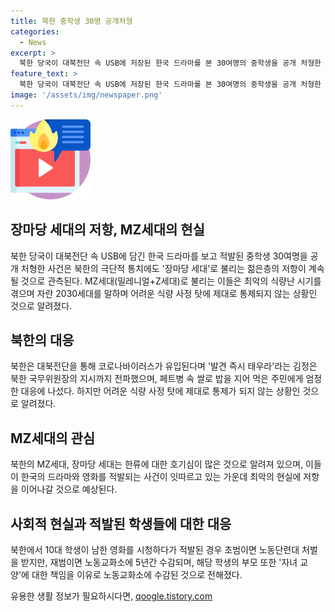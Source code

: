 ```yaml
---
title: 북한 중학생 30명 공개처형
categories:
  - News
excerpt: >
  북한 당국이 대북전단 속 USB에 저장된 한국 드라마를 본 30여명의 중학생을 공개 처형한 사건이 발생했다. 이전에도 한국 영화 및 드라마 시청으로 처형된 사례가 있었으며, 북한의 MZ세대인 장마당 세대는 극단적인 통치에 저항하며 한류에 호기심이 많다는 것이 알려졌다. 이들이 북한의 엄격한 통치에 저항하는 모습이 지속될 것으로 보인다.
feature_text: >
  북한 당국이 대북전단 속 USB에 저장된 한국 드라마를 본 30여명의 중학생을 공개 처형한 사건이 발생했다. 이전에도 한국 영화 및 드라마 시청으로 처형된 사례가 있었으며, 북한의 MZ세대인 장마당 세대는 극단적인 통치에 저항하며 한류에 호기심이 많다는 것이 알려졌다. 이들이 북한의 엄격한 통치에 저항하는 모습이 지속될 것으로 보인다.
image: '/assets/img/newspaper.png'
---
```


<p><img src="/assets/img/news.png" alt="rentncar 속보" /></p>

<h2 data-ke-size="size26">장마당 세대의 저항, MZ세대의 현실</h2>

<p data-ke-size="size16">북한 당국이 대북전단 속 USB에 담긴 한국 드라마를 보고 적발된 중학생 30여명을 공개 처형한 사건은 북한의 극단적 통치에도 '장마당 세대'로 불리는 젊은층의 저항이 계속될 것으로 관측된다. MZ세대(밀레니얼+Z세대)로 불리는 이들은 최악의 식량난 시기를 겪으며 자란 2030세대를 말하며 어려운 식량 사정 탓에 제대로 통제되지 않는 상황인 것으로 알려졌다.</p>

<h2 data-ke-size="size26">북한의 대응</h2>

<p data-ke-size="size16">북한은 대북전단을 통해 코로나바이러스가 유입된다며 '발견 즉시 태우라'라는 김정은 북한 국무위원장의 지시까지 전파했으며, 페트병 속 쌀로 밥을 지어 먹은 주민에게 엄정한 대응에 나섰다. 하지만 어려운 식량 사정 탓에 제대로 통제가 되지 않는 상황인 것으로 알려졌다.</p>

<h2 data-ke-size="size26">MZ세대의 관심</h2>

<p data-ke-size="size16">북한의 MZ세대, 장마당 세대는 한류에 대한 호기심이 많은 것으로 알려져 있으며, 이들이 한국의 드라마와 영화를 적발되는 사건이 잇따르고 있는 가운데 최악의 현실에 저항을 이어나갈 것으로 예상된다.</p>

<h2 data-ke-size="size26">사회적 현실과 적발된 학생들에 대한 대응</h2>

<p data-ke-size="size16">북한에서 10대 학생이 남한 영화를 시청하다가 적발된 경우 초범이면 노동단련대 처벌을 받지만, 재범이면 노동교화소에 5년간 수감되며, 해당 학생의 부모 또한 '자녀 교양'에 대한 책임을 이유로 노동교화소에 수감된 것으로 전해졌다.</p>
유용한 생활 정보가 필요하시다면, <a href="https://qoogle.tistory.com" rel="dofollow">qoogle.tistory.com</a>


